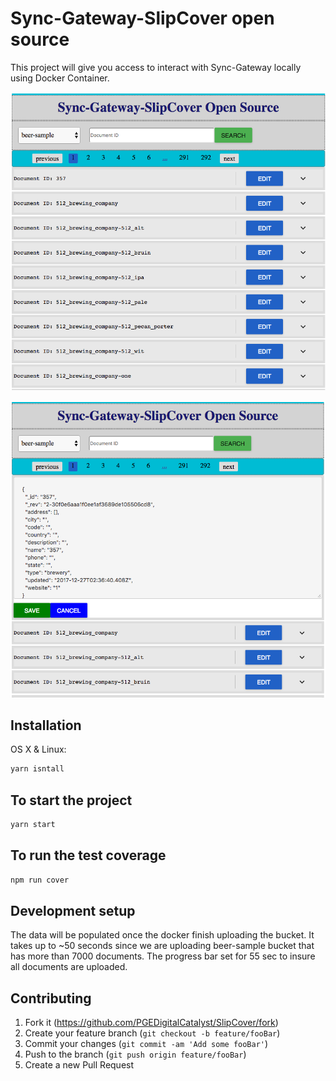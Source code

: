 # Sync-Gateway-SlipCover open source


This project will give you access to interact with Sync-Gateway locally using Docker Container. 

![readMode](readMode.png)

![editMode](editMode.png)

## Installation

OS X & Linux:

```sh
yarn isntall
```


## To start the project

```sh
yarn start
```

## To run the test coverage

```sh
npm run cover
```

## Development setup
The data will be populated once the docker finish uploading the bucket. It takes up to ~50 seconds since we are uploading beer-sample bucket that has more than 7000 documents. The progress bar set for 55 sec to insure all documents are uploaded.

## Contributing

1. Fork it (<https://github.com/PGEDigitalCatalyst/SlipCover/fork>)
2. Create your feature branch (`git checkout -b feature/fooBar`)
3. Commit your changes (`git commit -am 'Add some fooBar'`)
4. Push to the branch (`git push origin feature/fooBar`)
5. Create a new Pull Request
